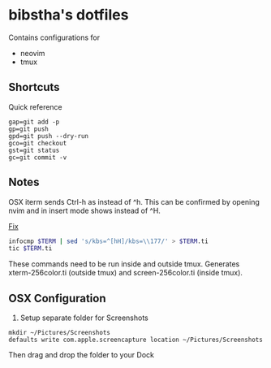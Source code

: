# bibstha's dotfiles

Contains configurations for

* neovim
* tmux

## Shortcuts

Quick reference

```
gap=git add -p
gp=git push
gpd=git push --dry-run
gco=git checkout
gst=git status
gc=git commit -v
```

## Notes

OSX iterm sends Ctrl-h as <BS> instead of ^h. This can be confirmed by opening nvim and in insert mode <c-v><c-h> shows
<BS> instead of ^H.

[Fix](https://github.com/neovim/neovim/issues/2048#issuecomment-78045837)

```bash
infocmp $TERM | sed 's/kbs=^[hH]/kbs=\\177/' > $TERM.ti
tic $TERM.ti
```

These commands need to be run inside and outside tmux. Generates xterm-256color.ti (outside tmux) and screen-256color.ti
(inside tmux).

## OSX Configuration

1. Setup separate folder for Screenshots

```
mkdir ~/Pictures/Screenshots
defaults write com.apple.screencapture location ~/Pictures/Screenshots
```

Then drag and drop the folder to your Dock

